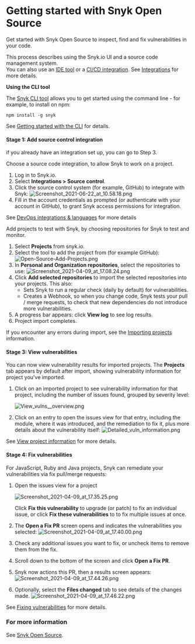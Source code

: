 # Getting started with Snyk Open Source

Get started with Snyk Open Source to inspect, find and fix vulnerabilities in your code.

This process describes using the Snyk.io UI and a source code management system.  
You can also use an [IDE tool](https://support.snyk.io/hc/en-us/sections/360001138118-IDE-tools) or a [CI/CD integration](https://support.snyk.io/hc/en-us/sections/360001152577-CI-CD-integrations). See [Integrations](https://support.snyk.io/hc/en-us/categories/360000598398-Integrations) for more details.

**Using the CLI tool**

The [Snyk CLI tool](https://support.snyk.io/hc/en-us/articles/360003812458-Getting-started-with-the-CLI) allows you to get started using the command line - for example, to install on npm:

```text
npm install -g snyk
```

See [Getting started with the CLI](https://support.snyk.io/hc/en-us/articles/360003812458-Getting-started-with-the-CLI) for details.

#### Stage 1: Add source control integration

if you already have an integration set up, you can go to Step 3.

Choose a source code integration, to allow Snyk to work on a project. 

1. Log in to Snyk.io.
2. Select **Integrations &gt; Source control**.
3. Click the source control system \(for example, GitHub\) to integrate with Snyk: ![Screenshot\_2021-06-22\_at\_10.58.18.png](https://support.snyk.io/hc/article_attachments/4402931344657/Screenshot_2021-06-22_at_10.58.18.png)
4. Fill in the account credentials as prompted \(or authenticate with your account in GitHub\), to grant Snyk access permissions for integration.

See [DevOps integrations & languages](https://support.snyk.io/hc/en-us/articles/360011733538-DevOps-integrations-languages) for more details

Add projects to test with Snyk, by choosing repositories for Snyk to test and monitor.

1. Select **Projects** from snyk.io.
2. Select the tool to add the project from \(for example GitHub\): ![Open-Source-Add-Projects.png](https://support.snyk.io/hc/article_attachments/360012555458/Open-Source-Add-Projects.png)
3. In **Personal and Organization repositories**, select the repositories to use: ![Screenshot\_2021-04-09\_at\_17.08.24.png](https://support.snyk.io/hc/article_attachments/360018814357/Screenshot_2021-04-09_at_17.08.24.png)
4. Click **Add selected repositories** to import the selected repositories into your projects. This also:
   * Sets Snyk to run a regular check \(daily by default\) for vulnerabilities.
   * Creates a Webhook, so when you change code, Snyk tests your pull / merge requests, to check that new dependencies do not introduce more vulnerabilities.
5. A progress bar appears: click **View log** to see log results. 
6. Project import completes.

If you encounter any errors during import, see the [Importing projects](https://support.snyk.io/hc/en-us/sections/360000923478-Importing-projects) information.

#### Stage 3: View vulnerabilities

You can now view vulnerability results for imported projects. The **Projects** tab appears by default after import, showing vulnerability information for project you've imported.

1. Click on an imported project to see vulnerability information for that project, including the number of issues found, grouped by severity level:

   ![View\_vulns\_\_overview.png](https://support.snyk.io/hc/article_attachments/360012480237/View_vulns__overview.png)

2. Click on an entry to open the issues view for that entry, including the module, where it was introduced, and the remediation to fix it, plus more details about the vulnerability itself: ![Detailed\_vuln\_information.png](https://support.snyk.io/hc/article_attachments/360012555638/Detailed_vuln_information.png)

See  [View project information](https://support.snyk.io/hc/en-us/articles/360011450838-View-project-information) for more details.

#### Stage 4: Fix vulnerabilities

For JavaScript, Ruby and Java projects, Snyk can remediate your vulnerabilities via fix pull/merge requests:

1. Open the issues view for a project

   ![Screenshot\_2021-04-09\_at\_17.35.25.png](https://support.snyk.io/hc/article_attachments/360018815217/Screenshot_2021-04-09_at_17.35.25.png)

   Click **Fix this vulnerability** to upgrade \(or patch\) to fix an individual issue, or click **Fix these vulnerabilities** to to fix multiple issues at once.

2. The **Open a Fix PR** screen opens and indicates the vulnerabilities you selected: ![Screenshot\_2021-04-09\_at\_17.40.00.png](https://support.snyk.io/hc/article_attachments/360018815237/Screenshot_2021-04-09_at_17.40.00.png)
3. Check any additional issues you want to fix, or uncheck items to remove them from the fix.
4. Scroll down to the bottom of the screen and click **Open a Fix PR**.
5. Snyk now actions this PR, then a results screen appears: ![Screenshot\_2021-04-09\_at\_17.44.26.png](https://support.snyk.io/hc/article_attachments/360018815277/Screenshot_2021-04-09_at_17.44.26.png)
6. Optionally, select the **Files changed** tab to see details of the changes made. ![Screenshot\_2021-04-09\_at\_17.46.22.png](https://support.snyk.io/hc/article_attachments/360018815297/Screenshot_2021-04-09_at_17.46.22.png)

See [Fixing vulnerabilities](https://support.snyk.io/hc/en-us/articles/360011484018-Fixing-vulnerabilities) for more details.

### For more information

See [Snyk Open Source](https://support.snyk.io/hc/en-us/categories/360003049458-Snyk-Open-Source).

